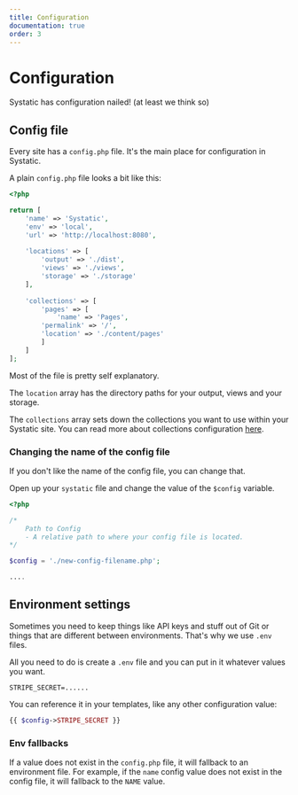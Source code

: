 ```yaml
---
title: Configuration
documentation: true
order: 3
---
```


# Configuration
Systatic has configuration nailed! (at least we think so)

## Config file
Every site has a `config.php` file. It's the main place for configuration in Systatic.

A plain `config.php` file looks a bit like this:

```php
<?php

return [
	'name' => 'Systatic',
	'env' => 'local',
	'url' => 'http://localhost:8080',
	
	'locations' => [
		'output' => './dist',
		'views' => './views',
		'storage' => './storage'
	],
	
	'collections' => [
		'pages' => [
			'name' => 'Pages',
	    'permalink' => '/',
	    'location' => './content/pages'
		]
	]
];
```

Most of the file is pretty self explanatory.

The `location` array has the directory paths for your output, views and your storage.

The `collections` array sets down the collections you want to use within your Systatic site. You can read more about collections configuration [here](#).

### Changing the name of the config file
If you don't like the name of the config file, you can change that.

Open up your `systatic` file and change the value of the `$config` variable.

```php
<?php

/*
    Path to Config
    - A relative path to where your config file is located.
*/

$config = './new-config-filename.php';

....
```

## Environment settings
Sometimes you need to keep things like API keys and stuff out of Git or things that are different between environments. That's why we use `.env` files.

All you need to do is create a `.env` file and you can put in it whatever values you want.

```
STRIPE_SECRET=......
```

You can reference it in your templates, like any other configuration value:

```php
{{ $config->STRIPE_SECRET }}
```

### Env fallbacks

If a value does not exist in the `config.php` file, it will fallback to an environment file. For example, if the `name` config value does not exist in the config file, it will fallback to the `NAME` value.